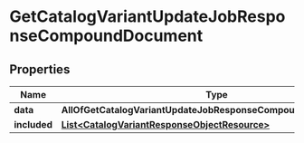 # GetCatalogVariantUpdateJobResponseCompoundDocument

## Properties
Name | Type | Description | Notes
------------ | ------------- | ------------- | -------------
**data** | **AllOfGetCatalogVariantUpdateJobResponseCompoundDocumentData** |  | 
**included** | [**List&lt;CatalogVariantResponseObjectResource&gt;**](CatalogVariantResponseObjectResource.md) |  |  [optional]
